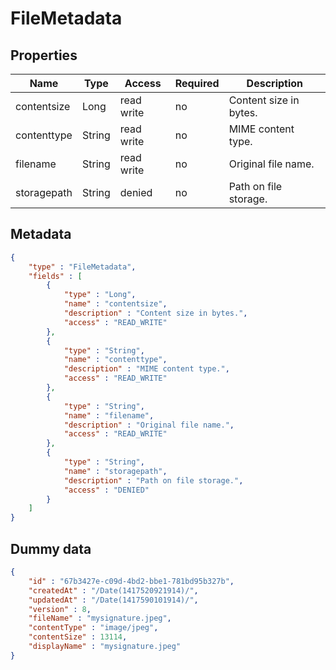 FileMetadata
==

## Properties

| Name        | Type   | Access     | Required | Description            |
|-------------|--------|------------|----|------------------------|
| contentsize | Long   | read write | no | Content size in bytes. |
| contenttype | String | read write | no | MIME content type.     |
| filename    | String | read write | no | Original file name.    |
| storagepath | String | denied     | no | Path on file storage.  |

## Metadata

```JSON
{
	"type" : "FileMetadata",
	"fields" : [
		{
			"type" : "Long",
			"name" : "contentsize",
			"description" : "Content size in bytes.",
			"access" : "READ_WRITE"
		},
		{
			"type" : "String",
			"name" : "contenttype",
			"description" : "MIME content type.",
			"access" : "READ_WRITE"
		},
		{
			"type" : "String",
			"name" : "filename",
			"description" : "Original file name.",
			"access" : "READ_WRITE"
		},
		{
			"type" : "String",
			"name" : "storagepath",
			"description" : "Path on file storage.",
			"access" : "DENIED"
		}
	]
}
```

## Dummy data

```JSON
{
	"id" : "67b3427e-c09d-4bd2-bbe1-781bd95b327b",
	"createdAt" : "/Date(1417520921914)/",
	"updatedAt" : "/Date(1417590101914)/",
	"version" : 8,
	"fileName" : "mysignature.jpeg",
	"contentType" : "image/jpeg",
	"contentSize" : 13114,
	"displayName" : "mysignature.jpeg"
}
```
